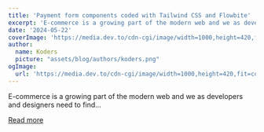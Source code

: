 ```yaml
---
title: 'Payment form components coded with Tailwind CSS and Flowbite'
excerpt: 'E-commerce is a growing part of the modern web and we as developers and designers need to find...'
date: '2024-05-22'
coverImage: 'https://media.dev.to/cdn-cgi/image/width=1000,height=420,fit=cover,gravity=auto,format=auto/https%3A%2F%2Fdev-to-uploads.s3.amazonaws.com%2Fuploads%2Farticles%2Fxhzoawc422f1hvr285gj.png'
author:
  name: Koders
  picture: "assets/blog/authors/koders.png"
ogImage:
  url: 'https://media.dev.to/cdn-cgi/image/width=1000,height=420,fit=cover,gravity=auto,format=auto/https%3A%2F%2Fdev-to-uploads.s3.amazonaws.com%2Fuploads%2Farticles%2Fxhzoawc422f1hvr285gj.png'
---
```


E-commerce is a growing part of the modern web and we as developers and designers need to find...

[Read more](https://dev.to/themesberg/payment-form-components-coded-with-tailwind-css-and-flowbite-3e3m)
